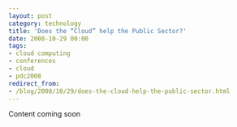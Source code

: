 ```yaml
---
layout: post
category: technology
title: 'Does the “Cloud” help the Public Sector?'
date: 2008-10-29 00:00
tags:
- cloud computing
- conferences
- cloud
- pdc2008
redirect_from:
- /blog/2008/10/29/does-the-cloud-help-the-public-sector.html
---
```

Content coming soon
